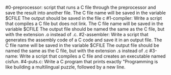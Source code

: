 #0-preprocessor:
	script that runs a C file through the preprocessor and save the result into another file.
		The C file name will be saved in the variable $CFILE
		The output should be saved in the file c
#1-compiler:
	Write a script that compiles a C file but does not link.
		The C file name will be saved in the variable $CFILE
		The output file should be named the same as the C file, but with the extension .o instead of .c.
#2-assembler:
	Write a script that generates the assembly code of a C code and save it in an output file.
		The C file name will be saved in the variable $CFILE
		The output file should be named the same as the C file, but with the extension .s instead of .c
#3-name:
	Write a script that compiles a C file and creates an executable named cisfun.
#4-puts.c:
	Write a C program that prints exactly "Programming is like building a multilingual puzzle, followed by a new line.
